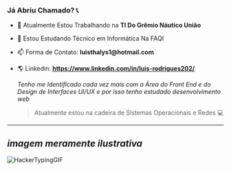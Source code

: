 ### Já Abriu Chamado? 📞
  
- 🏢 Atualmente Estou Trabalhando na __TI Do Grêmio Náutico União__
- 📒 Estou Estudando Técnico em Informática Na FAQI
- 📫 Forma de Contato: __luisthalys1@hotmail.com__
- 🌎 Linkedin: __https://www.linkedin.com/in/luis-rodrigues202/__


  _Tenho me Identificado cada vez mais com a Área do Front End e do Design de Interfaces UI/UX e por isso tenho estudado desenvolvimento web_ 

  > Atualmente estou na cadeira de Sistemas Operacionais e Redes  💻
-------
_imagem meramente ilustrativa_
------
![HackerTypingGIF](https://user-images.githubusercontent.com/102838847/175055342-397ede48-1e9c-4c52-aaa7-81f8a6ee0065.gif)
